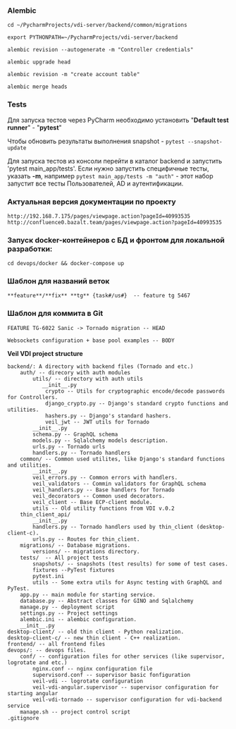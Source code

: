 ### Alembic
```shell script
cd ~/PycharmProjects/vdi-server/backend/common/migrations

export PYTHONPATH=~/PycharmProjects/vdi-server/backend

alembic revision --autogenerate -m "Controller credentials"

alembic upgrade head

alembic revision -m "create account table"

alembic merge heads
```

### Tests

Для запуска тестов через PyCharm необходимо установить "**Default test runner**" - "**pytest**"

Чтобы обновить результаты выполнения snapshot - `pytest --snapshot-update`


Для запуска тестов из консоли перейти в каталог backend и запустить 'pytest main_app/tests'. Если нужно запустить
специфичные тесты, указать **-m**, например `pytest main_app/tests -m "auth"` - этот набор запустит все тесты 
Пользователей, AD и аутентификации.

### Актуальная версия документации по проекту
    http://192.168.7.175/pages/viewpage.action?pageId=40993535
    http://confluence0.bazalt.team/pages/viewpage.action?pageId=40993535
    
### Запуск docker-контейнеров с БД и фронтом для локальной разработки:
    
    cd devops/docker && docker-compose up

### Шаблон для названий веток

    **feature**/**fix** **tg** {task#/us#}  -- feature tg 5467
    
### Шаблон для коммита в Git

    FEATURE TG-6022 Sanic -> Tornado migration -- HEAD
    
    Websockets configuration + base pool examples -- BODY

**Veil VDI project structure**

    backend/: A directory with backend files (Tornado and etc.)
        auth/ -- direcory with auth modules
            utils/ -- directory with auth utils
               __init__.py
                crypto -- Utils for cryptographic encode/decode passwords for Controllers.
                django_crypto.py -- Django's standard crypto functions and utilities.
                hashers.py -- Django's standard hashers.
                veil_jwt -- JWT utils for Tornado                        
            __init__.py
            schema.py -- GraphQL schema
            models.py -- Sqlalchemy models description.
            urls.py -- Tornado urls
            handlers.py -- Tornado handlers
        common/ -- Common used utilites, like Django's standard functions and utilities.
            __init__.py
            veil_errors.py -- Common errors with handlers.
            veil_validators -- Commin validators for GraphQL schema
            veil_handlers.py -- Base handlers for Tornado 
            veil_decorators -- Common used decorators.
            veil_client -- Base ECP-client module.
            utils -- Old utility functions from VDI v.0.2
        thin_client_api/
            __init__.py
            handlers.py -- Tornado handlers used by thin_client (desktop-client-c).
            urls.py -- Routes for thin_client.
        migrations/ -- Database migrations.
            versions/ -- migrations directory. 
        tests/  -- All project tests
            snapshots/ -- snapshots (test results) for some of test cases.
            fixtures --PyTest fixtures
            pytest.ini
            utils -- Some extra utils for Async testing with GraphQL and PyTest. 
        app.py -- main module for starting service.
        database.py -- Abstract classes for GINO and Sqlalchemy
        manage.py -- deployment script
        settings.py -- Project settings
        alembic.ini -- alembic configuration.
        __init__.py
    desktop-client/ -- old thin client - Python realization.
    desktop-client-c/ -- new thin client - C++ realization.
    frontend/ -- all frontend files
    devops/: -- devops files.
        conf/ -- configuration files for other services (like supervisor, logrotate and etc.)
            nginx.conf -- nginx configuration file
            supervisord.conf -- supervisor basic fonfiguration
            veil-vdi -- logrotate configuration
            veil-vdi-angular.supervisor -- supervisor configuration for starting angular
            veil-vdi-tornado -- supervisor configuration for vdi-backend service
        manage.sh -- project control script
    .gitignore
